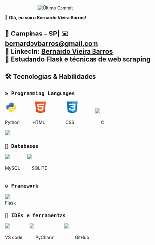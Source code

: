 <div>&nbsp;&nbsp;&nbsp;&nbsp;&nbsp;&nbsp;&nbsp;&nbsp;&nbsp;&nbsp;&nbsp;&nbsp;&nbsp;&nbsp;&nbsp;&nbsp;&nbsp;&nbsp;&nbsp;&nbsp;&nbsp;&nbsp;&nbsp;&nbsp;&nbsp;&nbsp;&nbsp;&nbsp;&nbsp;&nbsp;&nbsp;&nbsp;&nbsp;&nbsp;&nbsp;&nbsp;&nbsp;&nbsp;&nbsp;&nbsp;&nbsp;&nbsp;&nbsp;&nbsp;&nbsp;&nbsp;&nbsp;&nbsp;&nbsp;&nbsp;&nbsp;&nbsp;&nbsp;&nbsp;&nbsp;&nbsp;&nbsp;&nbsp;&nbsp;&nbsp;&nbsp;&nbsp;&nbsp;&nbsp;&nbsp;&nbsp;&nbsp;&nbsp;&nbsp;&nbsp;&nbsp;&nbsp;&nbsp;&nbsp;&nbsp;&nbsp;&nbsp;&nbsp;&nbsp;&nbsp;&nbsp;&nbsp;&nbsp;&nbsp;&nbsp;&nbsp;&nbsp;&nbsp;&nbsp;&nbsp;&nbsp;&nbsp;&nbsp;&nbsp;&nbsp;&nbsp;&nbsp;&nbsp;&nbsp;&nbsp;&nbsp;&nbsp;&nbsp;&nbsp;&nbsp;&nbsp;&nbsp;&nbsp;&nbsp;&nbsp;&nbsp;&nbsp;&nbsp;&nbsp;&nbsp;&nbsp;&nbsp;&nbsp;&nbsp;&nbsp;&nbsp;&nbsp;&nbsp;&nbsp;&nbsp;&nbsp;&nbsp;&nbsp;&nbsp;&nbsp;&nbsp;&nbsp;&nbsp;&nbsp;&nbsp;&nbsp;&nbsp;&nbsp;&nbsp;&nbsp;&nbsp;&nbsp;&nbsp;&nbsp;&nbsp;&nbsp;&nbsp;&nbsp;&nbsp;&nbsp;&nbsp;&nbsp;&nbsp;&nbsp;
<a href="https://github.com/ZelroWs/ZelroWs/commits">
  <img src="https://img.shields.io/github/last-commit/ZelroWs/ZelroWs?style=for-the-badge&logo=github&color=3776AB" alt="Último Commit">
</a>
</div>

**👋 Olá, eu sou o Bernardo Vieira Barros!**

**📍 Campinas - SP| ✉️ bernardovbarros@gmail.com**  
**🔗 LinkedIn:** [Bernardo Vieira Barros](https://www.linkedin.com/in/bernardo-vieira-barros-630573264)  
**🚀 Estudando Flask e técnicas de web scraping**
---

<div>
    <h2>🛠 Tecnologias & Habilidades</h2>
    <h3><samp>≥ Programming Languages</samp><br /></h3>
    <a href="https://www.python.org/about/"><img src="https://raw.githubusercontent.com/devicons/devicon/master/icons/python/python-original.svg" target="_blank" width="40"></a> &nbsp;&nbsp;&nbsp;&nbsp;&nbsp;&nbsp;&nbsp;&nbsp;&nbsp;&nbsp;&nbsp;&nbsp;
    <a href="https://html.spec.whatwg.org/"><img src="https://raw.githubusercontent.com/devicons/devicon/master/icons/html5/html5-original.svg" target="_blank" width="40"></a> &nbsp;&nbsp;&nbsp;&nbsp;&nbsp;&nbsp;&nbsp;&nbsp;&nbsp;&nbsp;&nbsp;&nbsp;&nbsp;&nbsp;
    <a href="https://www.w3.org/Style/CSS/Overview.en.html"><img src="https://raw.githubusercontent.com/devicons/devicon/master/icons/css3/css3-original.svg" target="_blank" width="40"></a> &nbsp;&nbsp;&nbsp;&nbsp;&nbsp;&nbsp;&nbsp;&nbsp;&nbsp;&nbsp;&nbsp;&nbsp;
    <a href="https://learn.microsoft.com/pt-br/cpp/c-language/?view=msvc-170"><img src="https://img.icons8.com/?size=100&id=40670&format=png&color=000000" target="_blank" width="40"></a>
    <br>
    <br>
    Python&nbsp;&nbsp;&nbsp;&nbsp;&nbsp;&nbsp;&nbsp;&nbsp;&nbsp;&nbsp;&nbsp;HTML&nbsp;&nbsp;&nbsp;&nbsp;&nbsp;&nbsp;&nbsp;&nbsp;&nbsp;&nbsp;&nbsp;&nbsp;&nbsp;&nbsp;&nbsp;&nbsp;&nbsp;CSS&nbsp;&nbsp;&nbsp;&nbsp;&nbsp;&nbsp;&nbsp;&nbsp;&nbsp;&nbsp;&nbsp;&nbsp;&nbsp;              &nbsp;&nbsp;&nbsp;&nbsp;&nbsp;&nbsp;&nbsp;&nbsp;C
    <br>
    <br>
    <img height="110em" src="https://github-readme-stats.vercel.app/api/top-langs/?username=ZelroWs&layout=compact&langs_count=7&theme=blue-green&title_color=3776AB&hide=mako"/><br>
    <h3><samp>🎲 Databases</samp><br /></h3>
    <a href="https://www.mysql.com/why-mysql/"><img src="https://img.icons8.com/?size=100&id=jYQqxG8eyJ19&format=png&color=000000" target="_blank" width="40"></a> &nbsp;&nbsp;&nbsp;&nbsp;&nbsp;&nbsp;&nbsp;&nbsp;&nbsp;&nbsp;&nbsp;&nbsp;
    <a href="https://sqlite.org/"><img src="https://img.icons8.com/?size=100&id=VMRAbKfEzssG&format=png&color=22C3E6" target="_blank" width="40"></a> &nbsp;&nbsp;&nbsp;&nbsp;&nbsp;&nbsp;&nbsp;&nbsp;&nbsp;&nbsp;&nbsp;&nbsp;&nbsp;&nbsp;
    <br>
    <br>
    MySQL&nbsp;&nbsp;&nbsp;&nbsp;&nbsp;&nbsp;&nbsp;&nbsp;&nbsp;&nbsp;SQLITE
    <br>
    <br>
    <h3><samp>⚙️ Framework</samp><br /></h3>
    <a href="https://flask.palletsprojects.com/en/stable/"><img src="https://github.com/user-attachments/assets/488b8f04-cb29-4191-89e5-e3483b5f07e4" target="_blank" width="60"></a> &nbsp;&nbsp;&nbsp;&nbsp;&nbsp;&nbsp;&nbsp;&nbsp;&nbsp;&nbsp;&nbsp;&nbsp;&nbsp;&nbsp;
    <br>
    Flask
    <h3><samp>🎒 IDEs e ferramentas</samp><br /></h3>
    <a href="https://code.visualstudio.com/"><img src="https://img.icons8.com/?size=100&id=9OGIyU8hrxW5&format=png&color=000000" target="_blank" width="40"></a> &nbsp;&nbsp;&nbsp;&nbsp;&nbsp;&nbsp;&nbsp;&nbsp;&nbsp;&nbsp;&nbsp;&nbsp;&nbsp;&nbsp;
    <a href="https://www.jetbrains.com/pycharm/"><img src="https://intellij-support.jetbrains.com/hc/en-us/community/posts/5909943756818-PyCharm-Logo-Update" target="_blank" width="40"></a> &nbsp;&nbsp;&nbsp;&nbsp;&nbsp;&nbsp;&nbsp;&nbsp;&nbsp;&nbsp;&nbsp;&nbsp;&nbsp;&nbsp;&nbsp;&nbsp;&nbsp;&nbsp;&nbsp;&nbsp;&nbsp;&nbsp;&nbsp;
    <a href="https://docs.github.com/pt/get-started/start-your-journey/about-github-and-git"><img src="https://img.icons8.com/?size=100&id=3tC9EQumUAuq&format=png&color=FFFFFF" target="_blank" width="40"></a> &nbsp;&nbsp;&nbsp;&nbsp;&nbsp;&nbsp;&nbsp;&nbsp;&nbsp;&nbsp;&nbsp;&nbsp;&nbsp;&nbsp;
    <br>
    <br>
    VS code&nbsp;&nbsp;&nbsp;&nbsp;&nbsp;&nbsp;&nbsp;&nbsp;&nbsp;&nbsp;&nbsp;PyCharm&nbsp;&nbsp;&nbsp;&nbsp;&nbsp;&nbsp;&nbsp;&nbsp;&nbsp;&nbsp;&nbsp;&nbsp;&nbsp;&nbsp;&nbsp;&nbsp;&nbsp;GitHub
